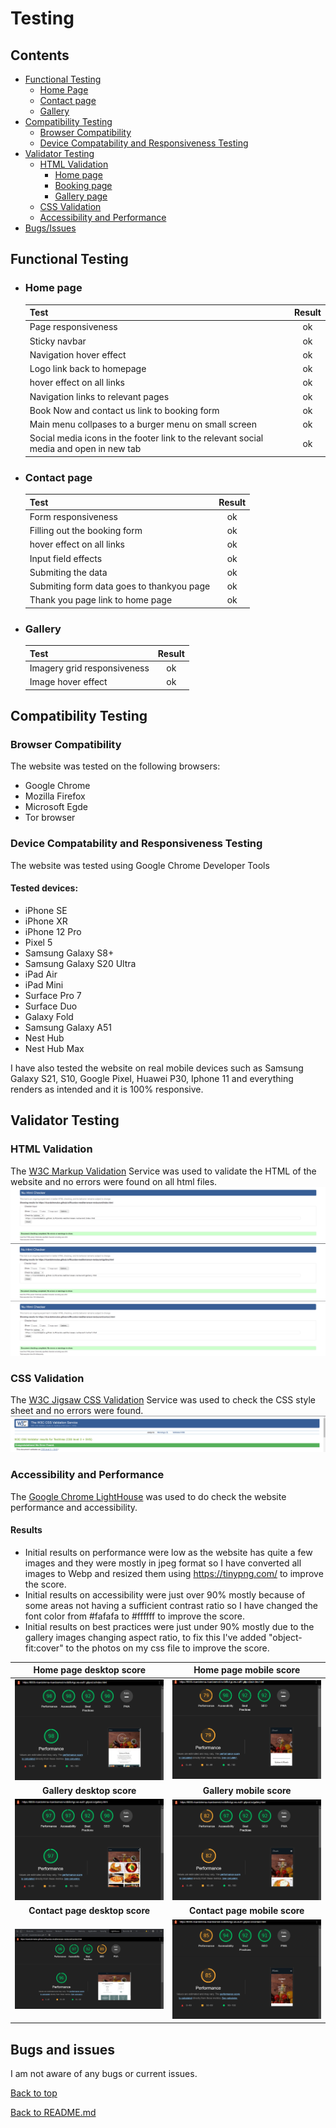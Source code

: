 # Testing

## Contents

- [Functional Testing](#functional-testing)
    - [Home Page](#home-page)
    - [Contact page](#contact-page)
    - [Gallery](#gallery)
- [Compatibility Testing](#compatibility-testing)
    - [Browser Compatibility](#browser-compatibility)
    - [Device Compatability and Responsiveness Testing](#device-compatability-and-responsiveness-testing)
- [Validator Testing](#validator-testing)
    - [HTML Validation](#html-validation)
        - [Home page](#home-page-1)
        - [Booking page](#booking-page)
        - [Gallery page](#gallery-page)
    - [CSS Validation](#css-validation)
    - [Accessibility and Performance](#accessibility-and-performance)
- [Bugs/Issues](#bugs-and-issues)

## Functional Testing

 - ### Home page
    Test | Result
    ---|:---:
    Page responsiveness | ok
    Sticky navbar | ok
    Navigation hover effect | ok
    Logo link back to homepage | ok
    hover effect on all links | ok
    Navigation links to relevant pages | ok
    Book Now and contact us link to booking form | ok
    Main menu collpases to a burger menu on small screen | ok
    Social media icons in the footer link to the relevant social media and open in new tab | ok

 - ### Contact page 
    Test | Result
    ---|:---:
    Form responsiveness | ok
    Filling out the booking form | ok
    hover effect on all links | ok
    Input field effects | ok
    Submiting the data | ok
    Submiting form data goes to thankyou page | ok
    Thank you page link to home page | ok

 - ### Gallery
    Test | Result
    ---|:---:
    Imagery grid responsiveness | ok
    Image hover effect | ok

## Compatibility Testing
### Browser Compatibility
The website was tested on the following browsers:
- Google Chrome
- Mozilla Firefox
- Microsoft Egde
- Tor browser



### Device Compatability and Responsiveness Testing
The website was tested using Google Chrome Developer Tools
#### Tested devices:
- iPhone SE
- iPhone XR
- iPhone 12 Pro
- Pixel 5
- Samsung Galaxy S8+
- Samsung Galaxy S20 Ultra
- iPad Air
- iPad Mini
- Surface Pro 7
- Surface Duo
- Galaxy Fold
- Samsung Galaxy A51
- Nest Hub
- Nest Hub Max

I have also tested the website on real mobile devices such as Samsung Galaxy S21, S10, Google Pixel, Huawei P30, Iphone 11 and everything renders as intended and it is 100% responsive.


## Validator Testing

### HTML Validation
The [W3C Markup Validation](https://validator.w3.org/) Service was used to validate the HTML of the website and no errors were found on all html files.
![Home page result](/documentation/readme-images/homepage-html-check.png)
![Gallery page result](/documentation/readme-images/gallery-html-check.png)
![Contact page result](/documentation/readme-images/contact-html-check.png)

### CSS Validation
The [W3C Jigsaw CSS Validation](https://validator.w3.org/) Service was used to check the CSS style sheet and no errors were found.
![CSS check result](/documentation/readme-images/css-validator.png)
  

### Accessibility and Performance
The [Google Chrome LightHouse](https://developer.chrome.com/docs/lighthouse) was used to do check the website performance and accessibility.
#### Results
 - Initial results on performance were low as the website has quite a few images and they were mostly in jpeg format so I have converted all images to Webp and resized them using https://tinypng.com/ to improve the score.
 - Initial results on accessibility were just over 90% mostly because of some areas not having a sufficient contrast ratio so I have changed the font color from #fafafa to #ffffff to improve the score.
 - Initial results on best practices were just under 90% mostly due to the gallery images changing aspect ratio, to fix this I've added "object-fit:cover" to the photos on my css file to improve the score.

  |                       **Home page desktop score**                                  |                           **Home page mobile score**                                     |
  |        :----------------------------------------------------------:                |        :-------------------------------------------------------------------:             |
  | ![Home page desktop score](/documentation/readme-images/lighthouse-home-desk.png)  | ![Home page mobile score](/documentation/readme-images/lighthouse-homepage-mob.png)      |
  |                      **Gallery desktop score**                                     |                          **Gallery mobile score**                                        |
  |  ![Gallery desktop score](/documentation/readme-images/lighthouse-gallery-desk.png)| ![Gallery mobile score](/documentation/readme-images/lighthouse-gallery-mob.png)         |
  |                       **Contact page desktop score**                               |                           **Contact page mobile score**                                  |
  | ![Contact page score](/documentation/readme-images/lighthouse-contact-desk.png)    | ![Contact page mobile score](/documentation/readme-images/lighthouse-contact-mob.png)    |
 
## Bugs and issues
I am not aware of any bugs or current issues.

[Back to top](#contents)

[Back to README.md](https://github.com/RicardoLMMatos/Ricardos-mediterranean-restaurant/blob/main/README.md)